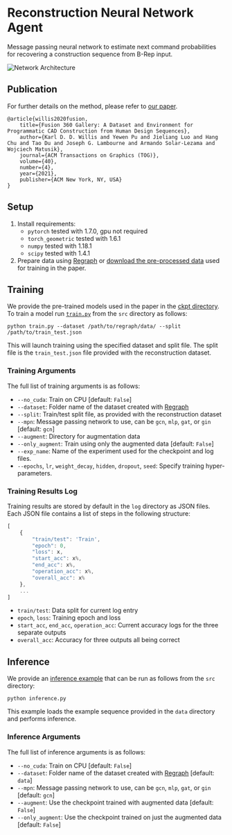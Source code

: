 # Reconstruction Neural Network Agent
Message passing neural network to estimate next command probabilities for recovering a construction sequence from B-Rep input.

![Network Architecture](https://i.gyazo.com/7f30e61ce2ecc86d1016da0565badc68.png)

## Publication
For further details on the method, please refer to [our paper](https://arxiv.org/abs/2010.02392).
```
@article{willis2020fusion,
    title={Fusion 360 Gallery: A Dataset and Environment for Programmatic CAD Construction from Human Design Sequences},
    author={Karl D. D. Willis and Yewen Pu and Jieliang Luo and Hang Chu and Tao Du and Joseph G. Lambourne and Armando Solar-Lezama and Wojciech Matusik},
    journal={ACM Transactions on Graphics (TOG)},
    volume={40},
    number={4},
    year={2021},
    publisher={ACM New York, NY, USA}
}
```

## Setup
1. Install requirements:
    - `pytorch` tested with 1.7.0, gpu not required
    - `torch_geometric` tested with 1.6.1
    - `numpy` tested with 1.18.1
    - `scipy` tested with 1.4.1
2. Prepare data using [Regraph](../regraph) or [download the pre-processed data](https://fusion-360-gallery-dataset.s3-us-west-2.amazonaws.com/reconstruction/r1.0.0/regraph_05.zip) used for training in the paper.

## Training
We provide the pre-trained models used in the paper in the [ckpt directory](ckpt). To train a model run [`train.py`](./src/train.py) from the `src` directory as follows:
```
python train.py --dataset /path/to/regraph/data/ --split /path/to/train_test.json
```
This will launch training using the specified dataset and split file. The split file is the `train_test.json` file provided with the reconstruction dataset.

### Training Arguments
The full list of training arguments is as follows:
- `--no_cuda`: Train on CPU [default: `False`]
- `--dataset`: Folder name of the dataset created with [Regraph](../regraph)
- `--split`: Train/test split file, as provided with the reconstruction dataset
- `--mpn`: Message passing network to use, can be `gcn`, `mlp`, `gat`, or `gin` [default: `gcn`]
- `--augment`: Directory for augmentation data
- `--only_augment`: Train using only the augmented data [default: `False`]
- `--exp_name`: Name of the experiment used for the checkpoint and log files.
- `--epochs`, `lr`, `weight_decay`, `hidden`, `dropout`, `seed`: Specify training hyper-parameters.

### Training Results Log
Training results are stored by default in the `log` directory as JSON files. Each JSON file contains a list of steps in the following structure:

```js
[
    {
        "train/test": 'Train',
        "epoch": 0,
        "loss": x,
        "start_acc": x%,
        "end_acc": x%,
        "operation_acc": x%,
        "overall_acc": x%
    },
    ...
]
```
- `train/test`: Data split for current log entry
- `epoch`, `loss`: Training epoch and loss
- `start_acc`, `end_acc`, `operation_acc`: Current accuracy logs for the three separate outputs
- `overall_acc`: Accuracy for three outputs all being correct



## Inference
We provide an [inference example](src/inference.py) that can be run as follows from the `src` directory:
```
python inference.py
```
This example loads the example sequence provided in the `data` directory and performs inference.

### Inference Arguments
The full list of inference arguments is as follows:
- `--no_cuda`: Train on CPU [default: `False`]
- `--dataset`: Folder name of the dataset created with [Regraph](../regraph) [default: `data`]
- `--mpn`: Message passing network to use, can be `gcn`, `mlp`, `gat`, or `gin` [default: `gcn`]
- `--augment`: Use the checkpoint trained with augmented data [default: `False`]
- `--only_augment`: Use the checkpoint trained on just the augmented data [default: `False`]
